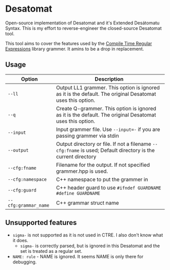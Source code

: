 # Desatomat
Open-source implementation of Desatomat and it's Extended Desátomatu Syntax. This is my effort to reverse-engineer the closed-source Desatomat tool.

This tool aims to cover the features used by the [Compile Time Regular Expressions](https://github.com/hanickadot/compile-time-regular-expressions) library grammer. It amins to be a drop in replacement.

## Usage

| Option            | Description                                                                                                   |
| ----------------- | ------------------------------------------------------------------------------------------------------------- |
| `--ll`            | Output LL1 grammer. This option is ignored as it is the default. The original Desatomat uses this option.     |
| `--q`             | Create Q-grammer. This option is ignored as it is the default. The original Desatomat uses this option.       |
| `--input`         | Input grammer file. Use `--input=-` if you are passing grammer via stdin                                      |
| `--output`        | Output directory or file. If not a filename `--cfg:fname` is used; Default directory is the current directory |
| `--cfg:fname`     | Filename for the output. If not specified grammer.hpp is used.                                                |
| `--cfg:namespace` | C++ namespace to put the grammer in                                                                           |
| `--cfg:guard`     | C++ header guard to use `#ifndef GUARDNAME #define GUARDNAME`                                                 |
| `--cfg:grammar_name` | C++ grammar struct name |

## Unsupported features
- `sigma-` is not supported as it is not used in CTRE. I also don't know what it does.
    - `sigma-` is correctly parsed, but is ignored in this Desatomat and the set is treated as a regular set.
- `NAME: rule` - NAME is ignored. It seems NAME is only there for debugging.